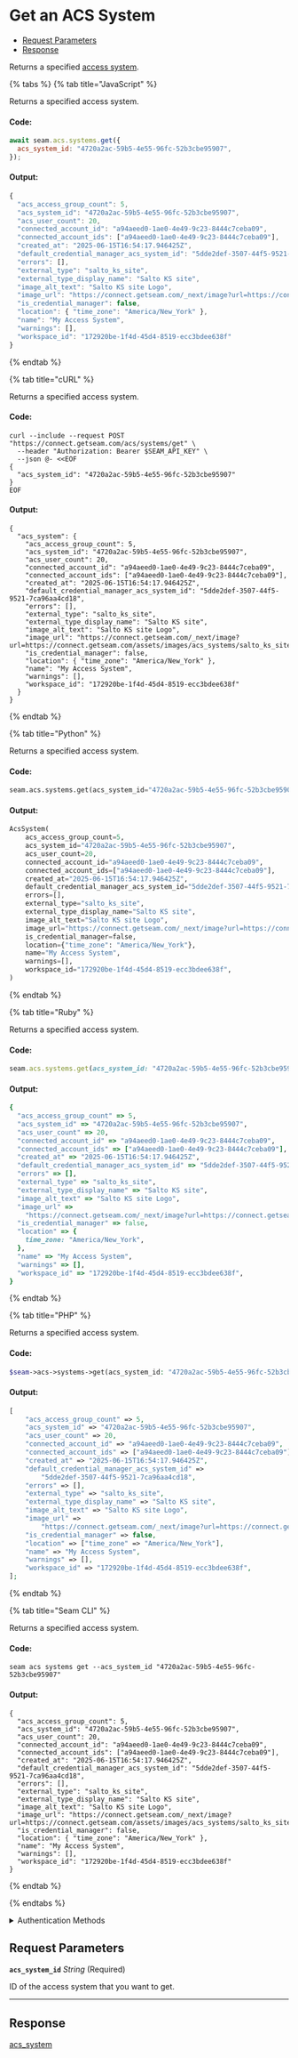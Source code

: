 # Get an ACS System

- [Request Parameters](#request-parameters)
- [Response](#response)

Returns a specified [access system](https://docs.seam.co/latest/capability-guides/access-systems).


{% tabs %}
{% tab title="JavaScript" %}

Returns a specified access system.

#### Code:

```javascript
await seam.acs.systems.get({
  acs_system_id: "4720a2ac-59b5-4e55-96fc-52b3cbe95907",
});
```

#### Output:

```javascript
{
  "acs_access_group_count": 5,
  "acs_system_id": "4720a2ac-59b5-4e55-96fc-52b3cbe95907",
  "acs_user_count": 20,
  "connected_account_id": "a94aeed0-1ae0-4e49-9c23-8444c7ceba09",
  "connected_account_ids": ["a94aeed0-1ae0-4e49-9c23-8444c7ceba09"],
  "created_at": "2025-06-15T16:54:17.946425Z",
  "default_credential_manager_acs_system_id": "5dde2def-3507-44f5-9521-7ca96aa4cd18",
  "errors": [],
  "external_type": "salto_ks_site",
  "external_type_display_name": "Salto KS site",
  "image_alt_text": "Salto KS site Logo",
  "image_url": "https://connect.getseam.com/_next/image?url=https://connect.getseam.com/assets/images/acs_systems/salto_ks_site.png&q=75&w=128",
  "is_credential_manager": false,
  "location": { "time_zone": "America/New_York" },
  "name": "My Access System",
  "warnings": [],
  "workspace_id": "172920be-1f4d-45d4-8519-ecc3bdee638f"
}
```
{% endtab %}

{% tab title="cURL" %}

Returns a specified access system.

#### Code:

```curl
curl --include --request POST "https://connect.getseam.com/acs/systems/get" \
  --header "Authorization: Bearer $SEAM_API_KEY" \
  --json @- <<EOF
{
  "acs_system_id": "4720a2ac-59b5-4e55-96fc-52b3cbe95907"
}
EOF
```

#### Output:

```curl
{
  "acs_system": {
    "acs_access_group_count": 5,
    "acs_system_id": "4720a2ac-59b5-4e55-96fc-52b3cbe95907",
    "acs_user_count": 20,
    "connected_account_id": "a94aeed0-1ae0-4e49-9c23-8444c7ceba09",
    "connected_account_ids": ["a94aeed0-1ae0-4e49-9c23-8444c7ceba09"],
    "created_at": "2025-06-15T16:54:17.946425Z",
    "default_credential_manager_acs_system_id": "5dde2def-3507-44f5-9521-7ca96aa4cd18",
    "errors": [],
    "external_type": "salto_ks_site",
    "external_type_display_name": "Salto KS site",
    "image_alt_text": "Salto KS site Logo",
    "image_url": "https://connect.getseam.com/_next/image?url=https://connect.getseam.com/assets/images/acs_systems/salto_ks_site.png&q=75&w=128",
    "is_credential_manager": false,
    "location": { "time_zone": "America/New_York" },
    "name": "My Access System",
    "warnings": [],
    "workspace_id": "172920be-1f4d-45d4-8519-ecc3bdee638f"
  }
}
```
{% endtab %}

{% tab title="Python" %}

Returns a specified access system.

#### Code:

```python
seam.acs.systems.get(acs_system_id="4720a2ac-59b5-4e55-96fc-52b3cbe95907")
```

#### Output:

```python
AcsSystem(
    acs_access_group_count=5,
    acs_system_id="4720a2ac-59b5-4e55-96fc-52b3cbe95907",
    acs_user_count=20,
    connected_account_id="a94aeed0-1ae0-4e49-9c23-8444c7ceba09",
    connected_account_ids=["a94aeed0-1ae0-4e49-9c23-8444c7ceba09"],
    created_at="2025-06-15T16:54:17.946425Z",
    default_credential_manager_acs_system_id="5dde2def-3507-44f5-9521-7ca96aa4cd18",
    errors=[],
    external_type="salto_ks_site",
    external_type_display_name="Salto KS site",
    image_alt_text="Salto KS site Logo",
    image_url="https://connect.getseam.com/_next/image?url=https://connect.getseam.com/assets/images/acs_systems/salto_ks_site.png&q=75&w=128",
    is_credential_manager=false,
    location={"time_zone": "America/New_York"},
    name="My Access System",
    warnings=[],
    workspace_id="172920be-1f4d-45d4-8519-ecc3bdee638f",
)
```
{% endtab %}

{% tab title="Ruby" %}

Returns a specified access system.

#### Code:

```ruby
seam.acs.systems.get(acs_system_id: "4720a2ac-59b5-4e55-96fc-52b3cbe95907")
```

#### Output:

```ruby
{
  "acs_access_group_count" => 5,
  "acs_system_id" => "4720a2ac-59b5-4e55-96fc-52b3cbe95907",
  "acs_user_count" => 20,
  "connected_account_id" => "a94aeed0-1ae0-4e49-9c23-8444c7ceba09",
  "connected_account_ids" => ["a94aeed0-1ae0-4e49-9c23-8444c7ceba09"],
  "created_at" => "2025-06-15T16:54:17.946425Z",
  "default_credential_manager_acs_system_id" => "5dde2def-3507-44f5-9521-7ca96aa4cd18",
  "errors" => [],
  "external_type" => "salto_ks_site",
  "external_type_display_name" => "Salto KS site",
  "image_alt_text" => "Salto KS site Logo",
  "image_url" =>
    "https://connect.getseam.com/_next/image?url=https://connect.getseam.com/assets/images/acs_systems/salto_ks_site.png&q=75&w=128",
  "is_credential_manager" => false,
  "location" => {
    time_zone: "America/New_York",
  },
  "name" => "My Access System",
  "warnings" => [],
  "workspace_id" => "172920be-1f4d-45d4-8519-ecc3bdee638f",
}
```
{% endtab %}

{% tab title="PHP" %}

Returns a specified access system.

#### Code:

```php
$seam->acs->systems->get(acs_system_id: "4720a2ac-59b5-4e55-96fc-52b3cbe95907");
```

#### Output:

```php
[
    "acs_access_group_count" => 5,
    "acs_system_id" => "4720a2ac-59b5-4e55-96fc-52b3cbe95907",
    "acs_user_count" => 20,
    "connected_account_id" => "a94aeed0-1ae0-4e49-9c23-8444c7ceba09",
    "connected_account_ids" => ["a94aeed0-1ae0-4e49-9c23-8444c7ceba09"],
    "created_at" => "2025-06-15T16:54:17.946425Z",
    "default_credential_manager_acs_system_id" =>
        "5dde2def-3507-44f5-9521-7ca96aa4cd18",
    "errors" => [],
    "external_type" => "salto_ks_site",
    "external_type_display_name" => "Salto KS site",
    "image_alt_text" => "Salto KS site Logo",
    "image_url" =>
        "https://connect.getseam.com/_next/image?url=https://connect.getseam.com/assets/images/acs_systems/salto_ks_site.png&q=75&w=128",
    "is_credential_manager" => false,
    "location" => ["time_zone" => "America/New_York"],
    "name" => "My Access System",
    "warnings" => [],
    "workspace_id" => "172920be-1f4d-45d4-8519-ecc3bdee638f",
];
```
{% endtab %}

{% tab title="Seam CLI" %}

Returns a specified access system.

#### Code:

```seam_cli
seam acs systems get --acs_system_id "4720a2ac-59b5-4e55-96fc-52b3cbe95907"
```

#### Output:

```seam_cli
{
  "acs_access_group_count": 5,
  "acs_system_id": "4720a2ac-59b5-4e55-96fc-52b3cbe95907",
  "acs_user_count": 20,
  "connected_account_id": "a94aeed0-1ae0-4e49-9c23-8444c7ceba09",
  "connected_account_ids": ["a94aeed0-1ae0-4e49-9c23-8444c7ceba09"],
  "created_at": "2025-06-15T16:54:17.946425Z",
  "default_credential_manager_acs_system_id": "5dde2def-3507-44f5-9521-7ca96aa4cd18",
  "errors": [],
  "external_type": "salto_ks_site",
  "external_type_display_name": "Salto KS site",
  "image_alt_text": "Salto KS site Logo",
  "image_url": "https://connect.getseam.com/_next/image?url=https://connect.getseam.com/assets/images/acs_systems/salto_ks_site.png&q=75&w=128",
  "is_credential_manager": false,
  "location": { "time_zone": "America/New_York" },
  "name": "My Access System",
  "warnings": [],
  "workspace_id": "172920be-1f4d-45d4-8519-ecc3bdee638f"
}
```
{% endtab %}

{% endtabs %}


<details>

<summary>Authentication Methods</summary>

- API key
- Personal access token
  <br>Must also include the `seam-workspace` header in the request.

To learn more, see [Authentication](https://docs.seam.co/latest/api/authentication).
</details>

## Request Parameters

**`acs_system_id`** *String* (Required)

ID of the access system that you want to get.

---


## Response

[acs\_system](.)

